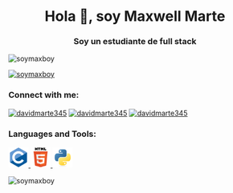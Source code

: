 <h1 align="center">Hola 👋, soy Maxwell Marte</h1>
<h3 align="center">Soy un estudiante de full stack</h3>

<p align="left"> <img src="https://komarev.com/ghpvc/?username=soymaxboy&label=Profile%20views&color=0e75b6&style=flat" alt="soymaxboy" /> </p>

<p align="left"> <a href="https://github.com/ryo-ma/github-profile-trophy"><img src="https://github-profile-trophy.vercel.app/?username=soymaxboy" alt="soymaxboy" /></a> </p>

<h3 align="left">Connect with me:</h3>
<p align="left">
<a href="https://fb.com/davidmarte345" target="blank"><img align="center" src="https://raw.githubusercontent.com/rahuldkjain/github-profile-readme-generator/master/src/images/icons/Social/facebook.svg" alt="davidmarte345" height="30" width="40" /></a>
<a href="https://instagram.com/davidmarte345" target="blank"><img align="center" src="https://raw.githubusercontent.com/rahuldkjain/github-profile-readme-generator/master/src/images/icons/Social/instagram.svg" alt="davidmarte345" height="30" width="40" /></a>
<a href="https://www.youtube.com/c/davidmarte345" target="blank"><img align="center" src="https://raw.githubusercontent.com/rahuldkjain/github-profile-readme-generator/master/src/images/icons/Social/youtube.svg" alt="davidmarte345" height="30" width="40" /></a>
</p>

<h3 align="left">Languages and Tools:</h3>
<p align="left"> <a href="https://www.cprogramming.com/" target="_blank" rel="noreferrer"> <img src="https://raw.githubusercontent.com/devicons/devicon/master/icons/c/c-original.svg" alt="c" width="40" height="40"/> </a> <a href="https://www.w3.org/html/" target="_blank" rel="noreferrer"> <img src="https://raw.githubusercontent.com/devicons/devicon/master/icons/html5/html5-original-wordmark.svg" alt="html5" width="40" height="40"/> </a> <a href="https://www.python.org" target="_blank" rel="noreferrer"> <img src="https://raw.githubusercontent.com/devicons/devicon/master/icons/python/python-original.svg" alt="python" width="40" height="40"/> </a> </p>

<p><img align="center" src="https://github-readme-stats.vercel.app/api/top-langs?username=soymaxboy&show_icons=true&locale=en&layout=compact" alt="soymaxboy" /></p>
